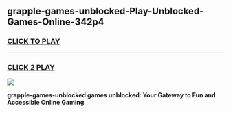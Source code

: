 
## grapple-games-unblocked-Play-Unblocked-Games-Online-342p4
<h3>
<a href="https://premium76.site?title=grapple-games-unblocked&ref=25A">CLICK TO PLAY</a></h3>
<hr>

<h3>
<a href="https://premium76.site?title=grapple-games-unblocked&ref=25A">CLICK 2 PLAY</a>
  
</h3>

<a href="https://premium76.site?title=grapple-games-unblocked&ref=25A"><img src="https://clearcache.store/games.png"></a>


**grapple-games-unblocked games unblocked: Your Gateway to Fun and Accessible Online Gaming**
